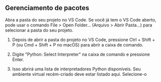 ## Gerenciamento de pacotes

Abra a pasta do seu projeto no VS Code. Se você já tem o VS Code aberto, pode usar o comando File > Open Folder... (Arquivo > Abrir Pasta...) para selecionar a pasta do seu projeto.

1. Depois de abrir a pasta do projeto no VS Code, pressione Ctrl + Shift + P (ou Cmd + Shift + P no macOS) para abrir a caixa de comando.

2. Digite "Python: Select Interpreter" na caixa de comando e pressione Enter.

3. Isso abrirá uma lista de interpretadores Python disponíveis. Seu ambiente virtual recém-criado deve estar listado aqui. Selecione-o
